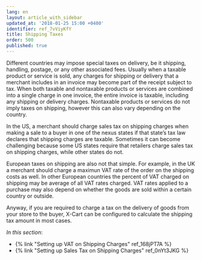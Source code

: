 ```yaml
---
lang: en
layout: article_with_sidebar
updated_at: '2018-01-25 15:00 +0400'
identifier: ref_7vViyKfY
title: Shipping Taxes
order: 500
published: true
---
```

Different countries may impose special taxes on delivery, be it shipping, handling, postage, or any other associated fees. Usually when a taxable product or service is sold, any charges for shipping or delivery that a merchant includes in an invoice may become part of the receipt subject to tax. When both taxable and nontaxable products or services are combined into a single charge in one invoice, the entire invoice is taxable, including any shipping or delivery charges. Nontaxable products or services do not imply taxes on shipping, however this can also vary depending on the country.

In the US, a merchant should charge sales tax on shipping charges when making a sale to a buyer in one of the nexus states if that state’s tax law declares that shipping charges are taxable.  Sometimes it can become challenging because some US states require that retailers charge sales tax on shipping charges, while other states do not.

European taxes on shipping are also not that simple. For example, in the UK a merchant should charge a maximun VAT rate of the order on the shipping costs as well. In other European countries the percent of VAT charged on shipping may be average of all VAT rates charged. VAT rates applied to a purchase may also depend on whether the goods are sold within a certain country or outside. 

Anyway, if you are required to charge a tax on the delivery of goods from your store to the buyer, X-Cart can be configured to calculate the shipping tax amount in most cases.

_In this section_:

*   {% link "Setting up VAT on Shipping Charges" ref_168jPT7A %}
*   {% link "Setting up Sales Tax on Shipping Charges" ref_0nYt3JKG %}

